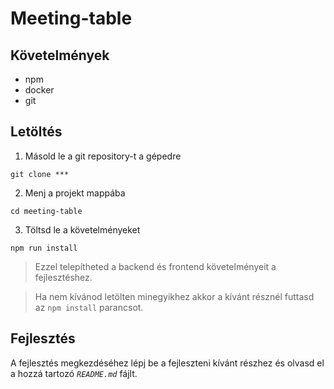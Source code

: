 # Meeting-table

## Követelmények 

- npm
- docker
- git

## Letöltés

1. Másold le a git repository-t a gépedre

```console
git clone ***
```

2. Menj a projekt mappába

```console
cd meeting-table
```

3. Töltsd le a követelményeket

```console
npm run install
```

>Ezzel telepítheted a backend és frontend követelményeit a fejlesztéshez.  

>Ha nem kívánod letölten minegyikhez akkor a kívánt résznél futtasd az `npm install` parancsot.
  
## Fejlesztés
A fejlesztés megkezdéséhez lépj be a fejleszteni kívánt részhez és olvasd el a hozzá tartozó *`README.md`* fájlt.